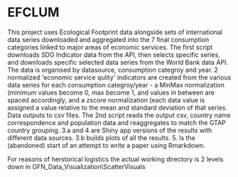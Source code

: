 # EFCLUM

This project uses Ecological Footprint data alongside sets of international data series downloaded and aggregated into the
7 final consumption categories linked to major areas of economic services.
The first script downloads SDG Indicator data from the API, then selects specific series, and downloads specific selected data
series from the World Bank data API. The data is organised by datasource, consumption categroy and year. 2 normalized
'economic service qulity' indicators are created from the various data series for each consumption categroy/year - a 
MinMax normalization (minimum values become 0, max become 1, and values in between are spaced accordingly, and a
zscore normalization (each data value is assigned a value relative to the mean and standard deviation of that series.
Data outputs to csv files.
The 2nd script reads the output csv, country name correspondence and population data and reaggregates to match the GTAP country
grouping.
3.a and 4 are Shiny app versions of the results with different data sources.
3.b builds plots of all the results.
5. Is the (abandoned) start of an attempt to write a paper using Rmarkdown.

 
For reasons of herstorical logistics the actual working directory is 2 levels down in GFN_Data_Visualization\\ScatterVisuals
